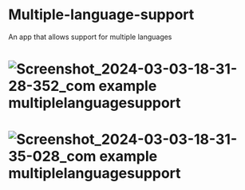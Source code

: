 # Multiple-language-support
An app that allows support for multiple languages 
# ![Screenshot_2024-03-03-18-31-28-352_com example multiplelanguagesupport](https://github.com/RYANFRANKLIN237/Multiple-language-support/assets/95378076/ee8db8b3-6f3e-4ece-81bb-3473923209dd)
# ![Screenshot_2024-03-03-18-31-35-028_com example multiplelanguagesupport](https://github.com/RYANFRANKLIN237/Multiple-language-support/assets/95378076/c79e75e8-a5f3-4fcf-85bc-cb58f18c3b1d)


